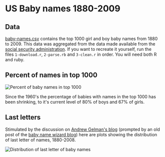 US Baby names 1880-2009
=======================

Data
----

[baby-names.csv](baby-names.csv) contains the top 1000 girl and boy baby names from 1880 to 2009.  This data was aggregated from the data made available from the [social security administration](http://www.ssa.gov/OACT/babynames/).  If you want to recreate it yourself, run the files `1-download.r`, `2-parse.rb` and `3-clean.r` in order.  You will need both R and ruby.

Percent of names in top 1000
----------------------------

![Percent of baby names in top 1000](http://github.com/hadley/data-baby-names/raw/master/images/ofall.png)

Since the 1960's the percentage of babies with names in the top 1000 has been shrinking, to it's current level of 80% of boys and 67% of girls.

Last letters
-------------

Stimulated by the discussion on [Andrew Gelman's blog](http://www.stat.columbia.edu/~cook/movabletype/archives/2009/05/where_all_boys.html) (prompted by an old post of the [baby name wizard blog](http://www.babynamewizard.com/archives/2007/7/where-all-boys-end-up-nowadays)) here are plots showing the distribution of last letter of names, 1880-2008.

![Distribution of last letter of baby names](http://github.com/hadley/data-baby-names/raw/master/images/last-letter.png)
